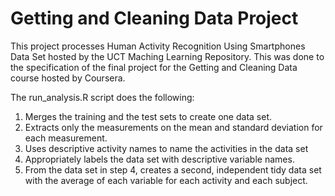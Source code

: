 # Getting and Cleaning Data Project

This project processes Human Activity Recognition Using Smartphones Data Set hosted by the UCT Maching Learning Repository. This was done to the specification of the final project for the Getting and Cleaning Data course hosted by Coursera. 

The run_analysis.R script does the following:

1. Merges the training and the test sets to create one data set.
2. Extracts only the measurements on the mean and standard deviation for each measurement.
3. Uses descriptive activity names to name the activities in the data set
4. Appropriately labels the data set with descriptive variable names.
5. From the data set in step 4, creates a second, independent tidy data set with the average of each variable for each activity and each subject.
